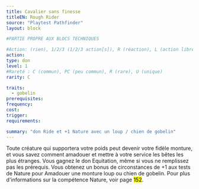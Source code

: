 ```yaml
---
title: Cavalier sans finesse
titleEN: Rough Rider
source: "Playtest Pathfinder"
layout: block

#PARTIE PROPRE AUX BLOCS TECHNIQUES

#Action: (rien), 1/2/3 (1/2/3 action[s]), R (réaction), L (action libre)
action: 
type: don
level: 1
#Rareté : C (commun), PC (peu commun), R (rare), U (unique)
rarity: C

traits:
  - gobelin
prerequisites:
frequency:
cost:
trigger:
requirements:

summary: "don Ride et +1 Nature avec un loup / chien de gobelin"
---
```


Toute créature qui supportera votre poids peut devenir votre fidèle monture, et vous savez comment amadouer et mettre à votre service les bêtes les plus étranges. Vous gagnez le don Equitation, même si vous ne remplissez pas les prérequis. Vous obtenez un bonus de circonstances de +1 aux tests de Nature pour Amadouer une monture loup ou chien de gobelin. Pour plus d'informations sur la compétence Nature, voir page <mark>152</mark>.